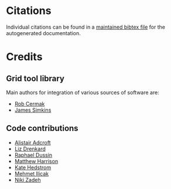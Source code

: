 # Citations

Individual citations can be found in a
[maintained bibtex file](sources/references.bib)
for the autogenerated documentation.

# Credits

## Grid tool library

Main authors for integration of various sources of
software are:

 * [Rob Cermak](https://github.com/jr3cermak)
 * [James Simkins](https://github.com/jsimkins2)

## Code contributions

 * [Alistair Adcroft](https://github.com/adcroft)
 * [Liz Drenkard](https://github.com/amoebaliz)
 * [Raphael Dussin](https://github.com/raphaeldussin)
 * [Matthew Harrison](https://github.com/MJHarrison-GFDL)
 * [Kate Hedstrom](https://github.com/kshedstrom)
 * [Mehmet Ilicak](https://github.com/milicak)
 * [Niki Zadeh](https://github.com/nikizadehgfdl)
